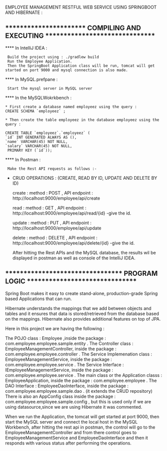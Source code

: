 EMPLOYEE MANAGEMENT RESTFUL WEB SERVICE USING SPRINGBOOT AND HIBERNATE :

********************** COMPILING AND EXECUTING ******************************
-----------------------------------------------------------------------------

**** In IntelliJ IDEA :

     Build the project using : ./gradlew build
     Run the Employee Application.
     Then the SpringBoot Application class will be run, tomcat will get started on port 9000 and mysql connection is also made.



**** In MySQL.prefpane :

     Start the mysql server in MySQL server 



**** In the MySQLWokrkbench :

    * First create a database named employeez using the query :
    CREATE SCHEMA `employeez` ;
                                                                         
    * Then create the table employeez in the database employeez using the query :

    CREATE TABLE `employeez`.`employeez` (
    `id` INT GENERATED ALWAYS AS (),
    `name` VARCHAR(45) NOT NULL,
    `salary` VARCHAR(45) NOT NULL,
     PRIMARY KEY (`id`));



**** In Postman :

     Make the Rest API requests as follows :-
     
   * CRUD OPERATIONS :   (CREATE, READ BY ID, UPDATE AND DELETE BY ID)
     
     create : 
             method : POST , API endpoint : http://localhost:9000/employee/api/create
     
     read : 
           method : GET , API endpoint : http://localhost:9000/employee/api/read/{id}              -give the id.
     
     update : 
           method : PUT , API endpoint : http://localhost:9000/employee/api/update
     
     delete : 
           method : DELETE , API endpoint : http://localhost:9000/employee/api/delete/{id}         -give the id.
     
     
     After hitting the Rest APIs and the MySQL database, the results wil be displayed in postman as well as console of the IntelliJ IDEA.


******************************** PROGRAM LOGIC ******************************
-----------------------------------------------------------------------------


Spring Boot makes it easy to create stand-alone, production-grade Spring based Applications that can run.

Hibernate understands the mappings that we add between objects and tables and it ensures that data is stored/retrieved from the database based on the mappings.
Hibernate also provides additional features on top of JPA.

Here in this project we are having the following :

The POJO class : Employee ,inside the package : com.employee.employee.sample.entity .
The Controller class : EmployeeManagementController, inside the package : com.employee.employee.controller .
The Service Implemenation class : EmployeeManagementService, inside the package : com.employee.employee.service .
The Service Interface : IEmployeeManagementService, inside the package : com.employee.employee.service .
The main class or the Application classs : EmployeeApplication, inside the package : com.employee.employee .
The DAO Interface : EmployeeDaoInterface, inside the package : com.employee.employee.sample.dao . (it extends the CRUD repository)
There is also an AppConfig class inside the package : com.employee.employee.sample.config , but this is used only if we are using datasource,since we are using Hibernate it was commented.

When we run the Application, the tomcat will get started at port 9000, then start the MySQL server and connect the local host in the MySQL Workbench,
after hitting the rest api in postman, the control will go to the EmployeeManagementController and from there control goes to EmployeeManagementService and EmployeeDaoInterface and then it responds with various status after performing the operations.

